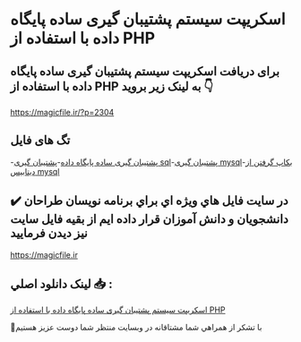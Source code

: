 # اسکریپت سیستم پشتیبان گیری ساده پایگاه داده با استفاده از PHP

## برای دریافت اسکریپت سیستم پشتیبان گیری ساده پایگاه داده با استفاده از PHP به لینک زیر بروید 👇

https://magicfile.ir/?p=2304

## تگ های فایل

-[پشتیبان گیری ساده پایگاه داده](https://magicfile.ir/product/%d8%b3%db%8c%d8%b3%d8%aa%d9%85-%d9%be%d8%b4%d8%aa%db%8c%d8%a8%d8%a7%d9%86-%da%af%db%8c%d8%b1%db%8c-%d8%b3%d8%a7%d8%af%d9%87-%d9%be%d8%a7%db%8c%da%af%d8%a7%d9%87-%d8%af%d8%a7%d8%af%d9%87-%d8%a8%d8%a7-%d8%a7%d8%b3%d8%aa%d9%81%d8%a7%d8%af%d9%87-%d8%a7%d8%b2-php/)-[پشتیبان گیری sql](https://magicfile.ir/product/%d8%b3%db%8c%d8%b3%d8%aa%d9%85-%d9%be%d8%b4%d8%aa%db%8c%d8%a8%d8%a7%d9%86-%da%af%db%8c%d8%b1%db%8c-%d8%b3%d8%a7%d8%af%d9%87-%d9%be%d8%a7%db%8c%da%af%d8%a7%d9%87-%d8%af%d8%a7%d8%af%d9%87-%d8%a8%d8%a7-%d8%a7%d8%b3%d8%aa%d9%81%d8%a7%d8%af%d9%87-%d8%a7%d8%b2-php/)-[پشتیبان گیری mysql](https://magicfile.ir/product/%d8%b3%db%8c%d8%b3%d8%aa%d9%85-%d9%be%d8%b4%d8%aa%db%8c%d8%a8%d8%a7%d9%86-%da%af%db%8c%d8%b1%db%8c-%d8%b3%d8%a7%d8%af%d9%87-%d9%be%d8%a7%db%8c%da%af%d8%a7%d9%87-%d8%af%d8%a7%d8%af%d9%87-%d8%a8%d8%a7-%d8%a7%d8%b3%d8%aa%d9%81%d8%a7%d8%af%d9%87-%d8%a7%d8%b2-php/)-[بکاپ گرفتن از دیتابیس mysql](https://magicfile.ir/product/%d8%b3%db%8c%d8%b3%d8%aa%d9%85-%d9%be%d8%b4%d8%aa%db%8c%d8%a8%d8%a7%d9%86-%da%af%db%8c%d8%b1%db%8c-%d8%b3%d8%a7%d8%af%d9%87-%d9%be%d8%a7%db%8c%da%af%d8%a7%d9%87-%d8%af%d8%a7%d8%af%d9%87-%d8%a8%d8%a7-%d8%a7%d8%b3%d8%aa%d9%81%d8%a7%d8%af%d9%87-%d8%a7%d8%b2-php/)

## ✔️ در سايت فايل هاي ويژه اي براي برنامه نويسان طراحان دانشجويان و دانش آموزان قرار داده ايم از بقيه فايل سايت نيز ديدن فرماييد

https://magicfile.ir


## لينک دانلود اصلي 📥 :

[اسکریپت سیستم پشتیبان گیری ساده پایگاه داده با استفاده از PHP](https://magicfile.ir/product/%d8%b3%db%8c%d8%b3%d8%aa%d9%85-%d9%be%d8%b4%d8%aa%db%8c%d8%a8%d8%a7%d9%86-%da%af%db%8c%d8%b1%db%8c-%d8%b3%d8%a7%d8%af%d9%87-%d9%be%d8%a7%db%8c%da%af%d8%a7%d9%87-%d8%af%d8%a7%d8%af%d9%87-%d8%a8%d8%a7-%d8%a7%d8%b3%d8%aa%d9%81%d8%a7%d8%af%d9%87-%d8%a7%d8%b2-php/) 


🙏با تشکر از همراهي شما مشتاقانه در وبسایت منتظر شما دوست عزیز هستیم

